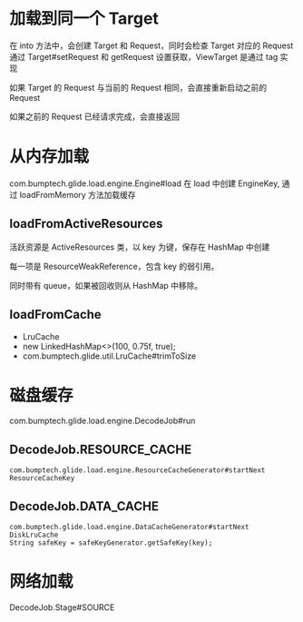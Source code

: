 # 加载到同一个 Target
在 into 方法中，会创建 Target 和 Request，同时会检查 Target 对应的 Request  
通过 Target#setRequest 和 getRequest 设置获取，ViewTarget 是通过 tag 实现

如果 Target 的 Request 与当前的 Request 相同，会直接重新启动之前的 Request

如果之前的 Request 已经请求完成，会直接返回

# 从内存加载
com.bumptech.glide.load.engine.Engine#load
在 load 中创建 EngineKey, 通过 loadFromMemory 方法加载缓存
## loadFromActiveResources
活跃资源是 ActiveResources 类，以 key 为键，保存在 HashMap 中创建

每一项是 ResourceWeakReference，包含 key 的弱引用。

同时带有 queue，如果被回收则从 HashMap 中移除。

## loadFromCache
* LruCache
* new LinkedHashMap<>(100, 0.75f, true);
* com.bumptech.glide.util.LruCache#trimToSize


# 磁盘缓存
com.bumptech.glide.load.engine.DecodeJob#run

## DecodeJob.RESOURCE_CACHE
    com.bumptech.glide.load.engine.ResourceCacheGenerator#startNext
    ResourceCacheKey
## DecodeJob.DATA_CACHE
    com.bumptech.glide.load.engine.DataCacheGenerator#startNext
    DiskLruCache
    String safeKey = safeKeyGenerator.getSafeKey(key);

# 网络加载
DecodeJob.Stage#SOURCE